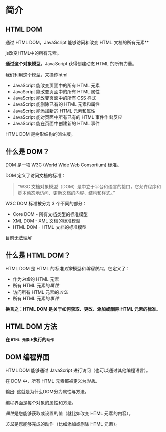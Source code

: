 # 简介







## HTML DOM

通过 HTML DOM，JavaScript 能够访问和改变 HTML 文档的所有元素**

js改变HTML中的所有元素。



**通过这个对象模型**，JavaScript 获得创建动态 HTML 的所有力量。

我们利用这个模型，来操作html

-   JavaScript 能改变页面中的所有 HTML 元素
-   JavaScript 能改变页面中的所有 HTML 属性
-   JavaScript 能改变页面中的所有 CSS 样式
-   JavaScript 能删除已有的 HTML 元素和属性
-   JavaScript 能添加新的 HTML 元素和属性
-   JavaScript 能对页面中所有已有的 HTML 事件作出反应
-   JavaScript 能在页面中创建新的 HTML 事件



HTML DOM 是树形结构的派生版。



## 什么是 DOM？

DOM 是一项 W3C (World Wide Web Consortium) 标准。

DOM 定义了访问文档的标准：

>   “W3C 文档对象模型（DOM）是中立于平台和语言的接口，它允许程序和脚本动态地访问、更新文档的内容、结构和样式。”

W3C DOM 标准被分为 3 个不同的部分：

-   Core DOM - 所有文档类型的标准模型
-   XML DOM - XML 文档的标准模型
-   HTML DOM - HTML 文档的标准模型

目前无法理解





## 什么是 HTML DOM？

HTML DOM 是 HTML 的标准*对象*模型和*编程接口*。它定义了：

-   作为*对象*的 HTML 元素
-   所有 HTML 元素的*属性*
-   访问所有 HTML 元素的*方法*
-   所有 HTML 元素的*事件*

**换言之：HTML DOM 是关于如何获取、更改、添加或删除 HTML 元素的标准**。





## HTML DOM 方法

**在 `HTML 元素上`执行的`动作`**





## DOM 编程界面

HTML DOM 能够通过 JavaScript 进行访问（也可以通过其他编程语言）。

在 DOM 中，所有 HTML 元素都被定义为*对象*。

输出: 这就是为什么DOM分为属性与方法。

编程界面是每个对象的属性和方法。

*属性*是您能够获取或设置的值（就比如改变 HTML 元素的内容）。

*方法*是您能够完成的动作（比如添加或删除 HTML 元素）。